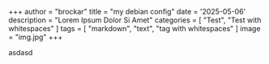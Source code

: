 +++
author = "brockar"
title = "my debian config"
date = '2025-05-06'
description = "Lorem Ipsum Dolor Si Amet"
categories = [
    "Test",
    "Test with whitespaces"
]
tags = [
    "markdown",
    "text",
    "tag with whitespaces"
]
image = "img.jpg"
+++

asdasd